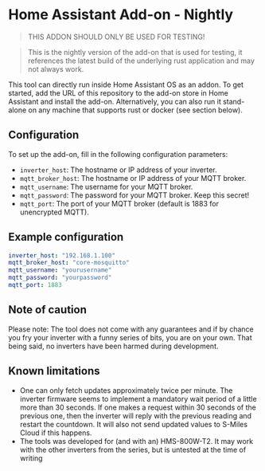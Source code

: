 # Home Assistant Add-on - Nightly

> THIS ADDON SHOULD ONLY BE USED FOR TESTING!

> This is the nightly version of the add-on that is used for testing,
> it references the latest build of the underlying rust application
> and may not always work.

This tool can directly run inside Home Assistant OS as an addon. To get started, add the URL of this repository to the add-on store in Home Assistant and install the add-on. Alternatively, you can also run it stand-alone on any machine that supports rust or docker (see section below).

## Configuration

To set up the add-on, fill in the following configuration parameters:

- `inverter_host`: The hostname or IP address of your inverter.
- `mqtt_broker_host`: The hostname or IP address of your MQTT broker.
- `mqtt_username`: The username for your MQTT broker.
- `mqtt_password`: The password for your MQTT broker. Keep this secret!
- `mqtt_port`: The port of your MQTT broker (default is 1883 for unencrypted MQTT).

## Example configuration

```yaml
inverter_host: "192.168.1.100"
mqtt_broker_host: "core-mosquitto"
mqtt_username: "yourusername"
mqtt_password: "yourpassword"
mqtt_port: 1883
```

## Note of caution
Please note: The tool does not come with any guarantees and if by chance you fry your inverter with a funny series of bits, you are on your own. That being said, no inverters have been harmed during development. 

## Known limitations
- One can only fetch updates approximately twice per minute. The inverter firmware seems to implement a mandatory wait period of a little more than 30 seconds. If one makes a request within 30 seconds of the previous one, then the inverter will reply with the previous reading and restart the countdown. It will also not send updated values to S-Miles Cloud if this happens. 
- The tools was developed for (and with an) HMS-800W-T2. It may work with the other inverters from the series, but is untested at the time of writing

